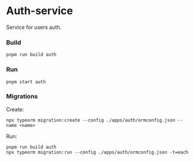 # Auth-service

Service for users auth.

### Build

```
pnpm run build auth
```

### Run

```
pnpm start auth
```

### Migrations

Create:
```
npx typeorm migration:create --config ./apps/auth/ormconfig.json --name <name>
```

Run:
```
pnpm run build auth
npx typeorm migration:run --config ./apps/auth/ormconfig.json -t=each
```
